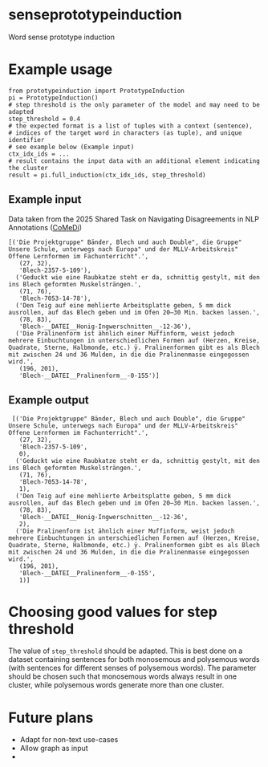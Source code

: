 # senseprototypeinduction
Word sense prototype induction

# Example usage
```
from prototypeinduction import PrototypeInduction
pi = PrototypeInduction()
# step threshold is the only parameter of the model and may need to be adapted
step_threshold = 0.4
# the expected format is a list of tuples with a context (sentence),
# indices of the target word in characters (as tuple), and unique identifier
# see example below (Example input)
ctx_idx_ids = ...
# result contains the input data with an additional element indicating the cluster
result = pi.full_induction(ctx_idx_ids, step_threshold) 
```

## Example input
Data taken from the 2025 Shared Task on Navigating Disagreements in NLP Annotations ([CoMeDi](https://comedinlp.github.io/))
```
[('Die Projektgruppe" Bänder, Blech und auch Double", die Gruppe" Unsere Schule, unterwegs nach Europa" und der MLLV-Arbeitskreis" Offene Lernformen im Fachunterricht".',
   (27, 32),
   'Blech-2357-5-109'),
  ('Geduckt wie eine Raubkatze steht er da, schnittig gestylt, mit den ins Blech geformten Muskelsträngen.',
   (71, 76),
   'Blech-7053-14-78'),
  ('Den Teig auf eine mehlierte Arbeitsplatte geben, 5 mm dick ausrollen, auf das Blech geben und im Ofen 20–30 Min. backen lassen.',
   (78, 83),
   'Blech-__DATEI__Honig-Ingwerschnitten__-12-36'),
  ('Die Pralinenform ist ähnlich einer Muffinform, weist jedoch mehrere Einbuchtungen in unterschiedlichen Formen auf (Herzen, Kreise, Quadrate, Sterne, Halbmonde, etc.) ÿ. Pralinenformen gibt es als Blech mit zwischen 24 und 36 Mulden, in die die Pralinenmasse eingegossen wird.',
   (196, 201),
   'Blech-__DATEI__Pralinenform__-0-155')]
```
## Example output

```
 [('Die Projektgruppe" Bänder, Blech und auch Double", die Gruppe" Unsere Schule, unterwegs nach Europa" und der MLLV-Arbeitskreis" Offene Lernformen im Fachunterricht".',
   (27, 32),
   'Blech-2357-5-109',
   0),
  ('Geduckt wie eine Raubkatze steht er da, schnittig gestylt, mit den ins Blech geformten Muskelsträngen.',
   (71, 76),
   'Blech-7053-14-78',
   1),
  ('Den Teig auf eine mehlierte Arbeitsplatte geben, 5 mm dick ausrollen, auf das Blech geben und im Ofen 20–30 Min. backen lassen.',
   (78, 83),
   'Blech-__DATEI__Honig-Ingwerschnitten__-12-36',
   2),
  ('Die Pralinenform ist ähnlich einer Muffinform, weist jedoch mehrere Einbuchtungen in unterschiedlichen Formen auf (Herzen, Kreise, Quadrate, Sterne, Halbmonde, etc.) ÿ. Pralinenformen gibt es als Blech mit zwischen 24 und 36 Mulden, in die die Pralinenmasse eingegossen wird.',
   (196, 201),
   'Blech-__DATEI__Pralinenform__-0-155',
   1)]
```

# Choosing good values for step threshold
The value of `step_threshold` should be adapted. This is best done on a dataset containing sentences for both monosemous and polysemous words (with sentences for different senses of polysemous words). 
The parameter should be chosen such that monosemous words always result in one cluster, while polysemous words generate more than one cluster.

# Future plans
- Adapt for non-text use-cases
- Allow graph as input
- 
